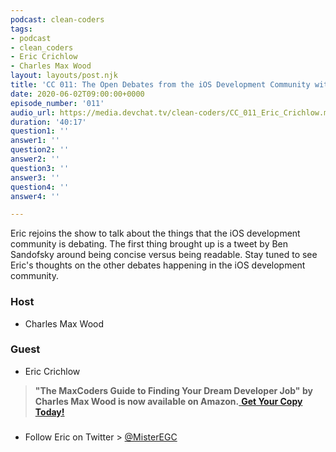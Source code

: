 ```yaml
---
podcast: clean-coders
tags:
- podcast
- clean_coders
- Eric Crichlow
- Charles Max Wood
layout: layouts/post.njk
title: 'CC 011: The Open Debates from the iOS Development Community with Eric Crichlow'
date: 2020-06-02T09:00:00+0000
episode_number: '011'
audio_url: https://media.devchat.tv/clean-coders/CC_011_Eric_Crichlow.mp3
duration: '40:17'
question1: ''
answer1: ''
question2: ''
answer2: ''
question3: ''
answer3: ''
question4: ''
answer4: ''

---
```

Eric rejoins the show to talk about the things that the iOS development community is debating. The first thing brought up is a tweet by Ben Sandofsky around being concise versus being readable. Stay tuned to see Eric's thoughts on the other debates happening in the iOS development community.

### **Host**

* Charles Max Wood

### **Guest**

* Eric Crichlow

> **"The MaxCoders Guide to Finding Your Dream Developer Job" by Charles Max Wood is now available on Amazon.**[ **Get Your Copy Today!**](https://www.amazon.com/gp/product/B081MBL5C9/ref=as_li_ss_tl?ie=UTF8&linkCode=sl1&tag=devchattv-20&linkId=9d61363241636e2546ef46abba198746&language=en_US)

### 

* Follow Eric on Twitter > [@MisterEGC](https://twitter.com/misteregc?lang=en)